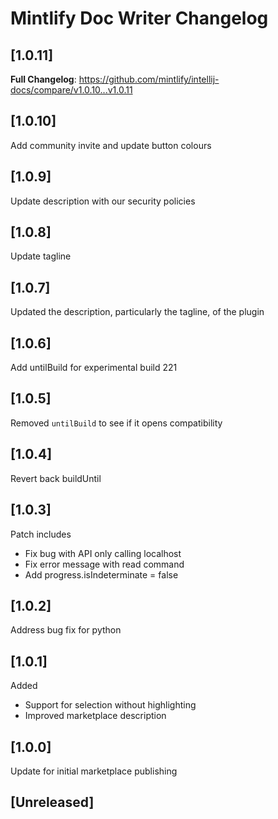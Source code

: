 <!-- Keep a Changelog guide -> https://keepachangelog.com -->

# Mintlify Doc Writer Changelog

## [1.0.11]

**Full Changelog**: https://github.com/mintlify/intellij-docs/compare/v1.0.10...v1.0.11

## [1.0.10]

Add community invite and update button colours

## [1.0.9]

Update description with our security policies

## [1.0.8]

Update tagline

## [1.0.7]

Updated the description, particularly the tagline, of the plugin

## [1.0.6]

Add untilBuild for experimental build 221

## [1.0.5]

Removed `untilBuild` to see if it opens compatibility

## [1.0.4]

Revert back buildUntil

## [1.0.3]

Patch includes

- Fix bug with API only calling localhost
- Fix error message with read command
- Add progress.isIndeterminate = false

## [1.0.2]

Address bug fix for python

## [1.0.1]

Added

- Support for selection without highlighting
- Improved marketplace description

## [1.0.0]

Update for initial marketplace publishing

## [Unreleased]
